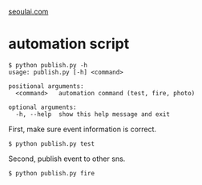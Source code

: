 [seoulai.com](http://seoulai.com/)

# automation script

```
$ python publish.py -h
usage: publish.py [-h] <command>

positional arguments:
  <command>   automation command (test, fire, photo)

optional arguments:
  -h, --help  show this help message and exit
```

First, make sure event information is correct.

```
$ python publish.py test
```

Second, publish event to other sns.

```
$ python publish.py fire
```
